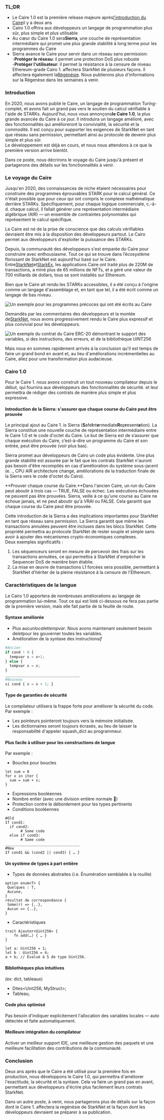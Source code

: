 ### TL;DR

* Le Caire 1.0 est la première release majeure après[l'introduction du Caire](https://medium.com/starkware/hello-cairo-3cb43b13b209)il y a deux ans
* Cairo 1.0 offrira aux développeurs un langage de programmation plus sûr, plus simple et plus utilisable
* Au cœur du Caire 1.0 sera**Sierra**, une couche de représentation intermédiaire qui promet une plus grande stabilité à long terme pour les programmes du Caire
* Sierra avance le Caire pour servir dans un réseau sans permission:\
  -**Protéger le réseau**: il permet une protection DoS plus robuste\
  -**Protéger l'utilisateur**: il permet la résistance à la censure de niveau Ethereum-grade Cairo 1. affectera StarkNet de plusieurs façons. Il affectera également la[Régénésie](https://medium.com/starkware/regenesis-starknets-no-sweat-state-reset-e296b12b80ae). Nous publierons plus d'informations sur la Régenèse dans les semaines à venir.

### Introduction

En 2020, nous avons publié le Caire, un langage de programmation Turing-complet, et avons fait un grand pas vers le soutien du calcul vérifiable à l'aide de STARKs. Aujourd'hui, nous vous annonçons**le Caire 1.0**, la plus grande avancée du Caire à ce jour. Il introduira un langage amélioré, avec des fonctionnalités qui amélioreront la convivialité, la sécurité et la commodité. Il est conçu pour supporter les exigences de StarkNet en tant que réseau sans permission, permettant ainsi au protocole de devenir plus simple et plus sûr.\
Le développement est déjà en cours, et nous nous attendons à ce que la première version arrive bientôt.

Dans ce poste, nous décrirons le voyage du Caire jusqu'à présent et partagerons des détails sur les fonctionnalités à venir.

### Le voyage du Caire

Jusqu'en 2020, des connaissances de niche étaient nécessaires pour construire des programmes éprouvables STARK pour le calcul général. Ce n'était possible que pour ceux qui ont compris le complexe mathématique derrière STARKs. Spécifiquement, pour chaque logique commerciale, c.-à-d. chaque calcul, il fallait générer une représentation intermédiaire algébrique (AIR) — un ensemble de contraintes polynomiales qui représentent le calcul spécifique.

Le Caire est né de la prise de conscience que des calculs vérifiables devraient être mis à la disposition des développeurs partout. Le Cairo permet aux développeurs d'exploiter la puissance des STARKs.

Depuis, la communauté des développeurs s'est emparée du Caire pour construire avec enthousiasme. Tout ce qui se trouve dans l’écosystème florissant de StarkNet est aujourd’hui basé sur le Caire. Entre[StarkNet](https://starkware.co/starknet/)et[StarkEx](https://starkware.co/starkex/), les applications Caire ont traité plus de 220M de transactions, a miné plus de 65 millions de NFTs, et a géré une valeur de 700 milliards de dollars, tous se sont installés sur Ethereum.

Bien que le Caire ait rendu les STARKs accessibles, il a été conçu à l'origine comme un langage d'assemblage et, en tant que tel, il a été écrit comme un langage de bas niveau.

![Un exemple pour les programmes précoces qui ont été écrits au Caire](/assets/cairocode_01.png "Un exemple pour les programmes précoces qui ont été écrits au Caire")

Demandés par les commentaires des développeurs et la montée de[StarkNet](https://starkware.co/starknet/), nous avons progressivement rendu le Caire plus expressif et plus convivial pour les développeurs.

![Un exemple du contrat du Caire ERC-20 démontrant le support des variables, si des instructions, des erreurs, et de la bibliothèque UINT256](/assets/cairocode_02.png "Un exemple du contrat du Caire ERC-20 démontrant le support des variables, si des instructions, des erreurs, et de la bibliothèque UINT256")

Mais nous en sommes rapidement arrivés à la conclusion qu'il est temps de faire un grand bond en avant et, au lieu d'améliorations incrémentielles au Caire, allez pour une transformation plus audacieuse.

### Cairo 1.0

Pour le Caire 1. nous avons construit un tout nouveau compilateur depuis le début, qui fournira aux développeurs des fonctionnalités de sécurité. et leur permettra de rédiger des contrats de manière plus simple et plus expressive.

#### Introduction de la Sierra: s'assurer que chaque course du Caire peut être prouvée

Le principal ajout au Caire 1. is Sierra (**S**afe**I**nt**e**rmediate**R**ep**r**esent**a**tion). La Sierra constitue une nouvelle couche de représentation intermédiaire entre le Caire 1.0 et le code d'octet du Caire. Le but de Sierra est de s’assurer que chaque exécution du Caire, c’est-à-dire un programme du Caire et son entrée, peut être prouvée (voir plus bas).

Sierra promet aux développeurs de Cairo un code plus évidente. Une plus grande stabilité est assurée par le fait que les contrats StarkNet n'auront pas besoin d'être recompilés en cas d'amélioration du système sous-jacent (e. ., CPU AIR architecture change, améliorations de la traduction finale de la Sierra vers le code d'octet du Cairo).

**Prouver chaque course du Caire.**Dans l'ancien Caire, un run du Caire peut aboutir à trois cas — TRUE, FALSE ou échec. Les exécutions échouées ne peuvent pas être prouvées. Sierra, veille à ce qu'une course au Caire ne échoue jamais, et ne peut aboutir qu'à VRAI ou FALSE. Cela garantit que chaque course du Caire peut être prouvée.

Cette introduction de la Sierra a des implications importantes pour StarkNet en tant que réseau sans permission. La Sierra garantit que même les transactions annulées peuvent être incluses dans les blocs StarkNet. Cette propriété permettra au protocole StarkNet de rester souple et simple sans avoir à ajouter des mécanismes crypto-économiques complexes.\
Deux exemples significatifs :

1. Les séquenceurs seront en mesure de percevoir des frais sur les transactions annulées, ce qui permettra à StarkNet d'empêcher le Sequencer DoS de manière bien établie.
2. La mise en œuvre de transactions L1 forcées sera possible, permettant à StarkNet d'hériter de la pleine résistance à la censure de l'Ethereum.

### **Caractéristiques de la langue**

Le Cairo 1.0 apportera de nombreuses améliorations au langage de programmation lui-même. Tout ce qui est listé ci-dessous ne fera pas partie de la première version, mais elle fait partie de la feuille de route.

#### **Syntaxe améliorée**

* Plus aucun*local*et*tempvar*. Nous avons maintenant seulement besoin de*let*pour les gouverner toutes les variables.
* Amélioration de la syntaxe des instructions*if*

```python
#Ancien
if cond ! 0 {
  tempvar x = x+1;
} else {
  tempvar x = x;
}
__________________________________
#Nouveau
si cond { x = x + 1; }
```

#### **Type de garanties de sécurité**

Le compilateur utilisera la frappe forte pour améliorer la sécurité du code. Par exemple :

* Les pointeurs pointeront toujours vers la mémoire initialisée.
* Les dictionnaires seront toujours écrasés, au lieu de laisser la responsabilité d'appeler squash_dict au programmeur.

#### **Plus facile à utiliser pour les constructions de langue**

Par exemple :

* Boucles pour boucles

```
let sum = 0
for x in iter {
  sum = sum + x;
}
```

* Expressions booléennes
* Nombre entier (avec une division entière normale 👯)
* Protection contre le débordement pour les types pertinents
* Conditions booléennes

```
#Old
If cond1:
  if cond2:
       # Some code
  else if cond3:
       # Same code
__________________________________
#New
If cond1 && (cond2 || cond3) { … }
```

#### **Un système de types à part entière**

* Types de données abstraites (i.e. Énumération semblable à la rouille)

```
option enum<T> {
 Quelques : T,
 Aucune,
}
résultat de correspondance {
 Some(r) => {..},
 Aucun => {..},
}
```

* Caractéristiques

```
trait Ajouter<Uint256> {
    fn add(…) { … }
}

let a: Uint256 = 1;
let b : Uint256 = 4;
a + b; // Évalué à 5 de type Uint256.
```

#### **Bibliothèques plus intuitives**

(ex: dict, tableaux)

* Dites<Uint256, MyStruct>;
* Tableau<MyOtherStruct>;

#### **Code plus optimisé**

Pas besoin d'indiquer explicitement l'allocation des variables locales — auto détectée et faite automatiquement.

#### **Meilleure intégration du compilateur**

Activer un meilleur support IDE, une meilleure gestion des paquets et une meilleure facilitation des contributions de la communauté.

### **Conclusion**

Deux ans après que le Caire a été utilisé pour la première fois en production, nous développons le Caire 1.0, qui permettra d'améliorer l'exactitude, la sécurité et la syntaxe. Cela va faire un grand pas en avant, permettant aux développeurs d'écrire plus facilement leurs contrats StarkNet.

Dans un autre poste, à venir, nous partagerons plus de détails sur la façon dont le Caire 1. affectera la regénésie de StarkNet et la façon dont les développeurs devraient se préparer à sa publication.